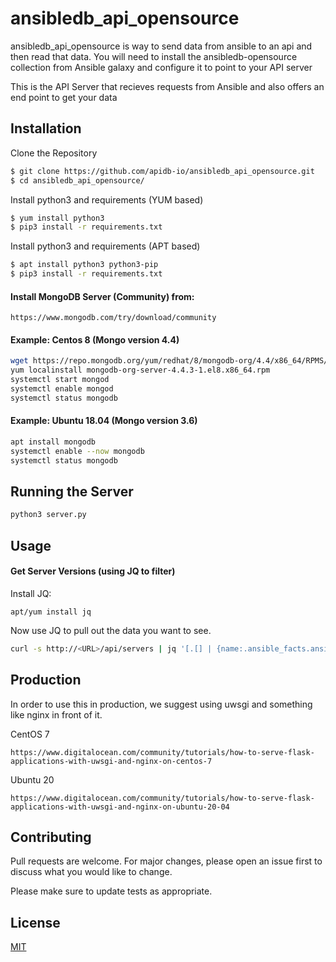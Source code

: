 # ansibledb_api_opensource

ansibledb_api_opensource is way to send data from ansible to an api and then read that data. You will need to install the ansibledb-opensource collection from Ansible galaxy and configure it to point to your API server

This is the API Server that recieves requests from Ansible and also offers an end point to get your data

## Installation

Clone the Repository
```bash
$ git clone https://github.com/apidb-io/ansibledb_api_opensource.git
$ cd ansibledb_api_opensource/
```

Install python3 and requirements (YUM based)
```bash
$ yum install python3
$ pip3 install -r requirements.txt
```

Install python3 and requirements (APT based)
```bash
$ apt install python3 python3-pip
$ pip3 install -r requirements.txt
```

#### Install MongoDB Server (Community) from:
```url
https://www.mongodb.com/try/download/community
```

#### Example: Centos 8 (Mongo version 4.4)
```bash
wget https://repo.mongodb.org/yum/redhat/8/mongodb-org/4.4/x86_64/RPMS/mongodb-org-server-4.4.3-1.el8.x86_64.rpm
yum localinstall mongodb-org-server-4.4.3-1.el8.x86_64.rpm
systemctl start mongod 
systemctl enable mongod
systemctl status mongodb
```

#### Example: Ubuntu 18.04 (Mongo version 3.6)
```bash
apt install mongodb
systemctl enable --now mongodb
systemctl status mongodb
```

## Running the Server

```bash
python3 server.py
```

## Usage

#### Get Server Versions (using JQ to filter)

Install JQ:
````
apt/yum install jq
````

Now use JQ to pull out the data you want to see.
```bash
curl -s http://<URL>/api/servers | jq '[.[] | {name:.ansible_facts.ansible_fqdn, distribution:.ansible_facts.ansible_distribution,  version: .ansible_facts.ansible_distribution_version}]'
```

## Production
In order to use this in production, we suggest using uwsgi and something like nginx in front of it.

CentOS 7
```url
https://www.digitalocean.com/community/tutorials/how-to-serve-flask-applications-with-uwsgi-and-nginx-on-centos-7
``` 
Ubuntu 20
```url
https://www.digitalocean.com/community/tutorials/how-to-serve-flask-applications-with-uwsgi-and-nginx-on-ubuntu-20-04
```


## Contributing
Pull requests are welcome. For major changes, please open an issue first to discuss what you would like to change.

Please make sure to update tests as appropriate.

## License
[MIT](https://choosealicense.com/licenses/mit/)
